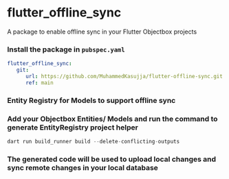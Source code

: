 # flutter_offline_sync

A package to enable offline sync in your Flutter Objectbox projects


### Install the package in `pubspec.yaml`

```yaml
flutter_offline_sync:
   git:
      url: https://github.com/MuhammedKasujja/flutter-offline-sync.git
      ref: main  
```

### Entity Registry for Models to support offline sync

### Add your Objectbox Entities/ Models and run the command to generate EntityRegistry project helper

```dart
dart run build_runner build --delete-conflicting-outputs
```

### The generated code will be used to upload local changes and sync remote changes in your local database